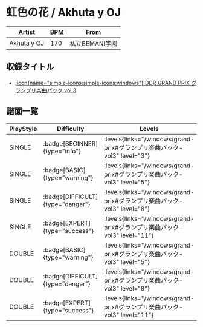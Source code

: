 # 虹色の花 / Akhuta y OJ

|Artist|BPM|From|
|------|---|----|
|Akhuta y OJ|170|私立BEMANI学園|

## 収録タイトル

- [:icon{name="simple-icons:simple-icons:windows"} DDR GRAND PRIX グランプリ楽曲パック vol.3](/windows/grand-prix#グランプリ楽曲パック-vol3)

## 譜面一覧

|PlayStyle|Difficulty|Levels|Notes|Movie|
|---------|----------|------|-----|-----|
|SINGLE| :badge[BEGINNER]{type="info"}| :levels{links="/windows/grand-prix#グランプリ楽曲パック-vol3" level="3"}|92/1||
|SINGLE| :badge[BASIC]{type="warning"}| :levels{links="/windows/grand-prix#グランプリ楽曲パック-vol3" level="5"}|187/35||
|SINGLE| :badge[DIFFICULT]{type="danger"}| :levels{links="/windows/grand-prix#グランプリ楽曲パック-vol3" level="8"}|298/20||
|SINGLE| :badge[EXPERT]{type="success"}| :levels{links="/windows/grand-prix#グランプリ楽曲パック-vol3" level="11"}|400/22||
|DOUBLE| :badge[BASIC]{type="warning"}| :levels{links="/windows/grand-prix#グランプリ楽曲パック-vol3" level="5"}|189/35||
|DOUBLE| :badge[DIFFICULT]{type="danger"}| :levels{links="/windows/grand-prix#グランプリ楽曲パック-vol3" level="8"}|304/32||
|DOUBLE| :badge[EXPERT]{type="success"}| :levels{links="/windows/grand-prix#グランプリ楽曲パック-vol3" level="11"}|411/21||
